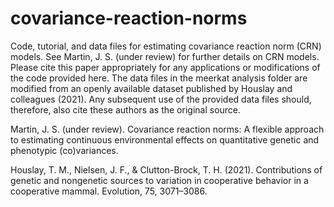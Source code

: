 # covariance-reaction-norms
Code, tutorial, and data files for estimating covariance reaction norm (CRN) models. See Martin, J. S. (under review) for further details on CRN models. Please cite this paper appropriately for any applications or modifications of the code provided here. The data files in the meerkat analysis folder are modified from an openly available dataset published by Houslay and colleagues (2021). Any subsequent use of the provided data files should, therefore, also cite these authors as the original source.

Martin, J. S. (under review). Covariance reaction norms: A flexible approach to estimating continuous environmental effects on quantitative genetic and phenotypic (co)variances.

Houslay, T. M., Nielsen, J. F., & Clutton-Brock, T. H. (2021). Contributions of genetic and nongenetic sources to variation in cooperative behavior in a cooperative mammal. Evolution, 75, 3071–3086.
